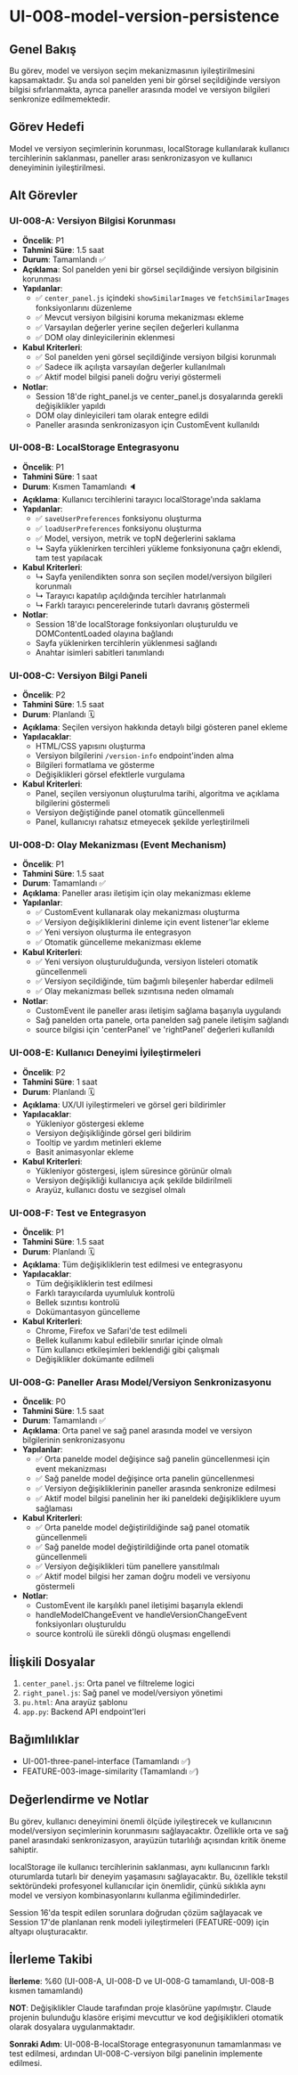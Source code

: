 # UI-008-model-version-persistence

## Genel Bakış

Bu görev, model ve versiyon seçim mekanizmasının iyileştirilmesini kapsamaktadır. Şu anda sol panelden yeni bir görsel seçildiğinde versiyon bilgisi sıfırlanmakta, ayrıca paneller arasında model ve versiyon bilgileri senkronize edilmemektedir.

## Görev Hedefi

Model ve versiyon seçimlerinin korunması, localStorage kullanılarak kullanıcı tercihlerinin saklanması, paneller arası senkronizasyon ve kullanıcı deneyiminin iyileştirilmesi.

## Alt Görevler

### UI-008-A: Versiyon Bilgisi Korunması
- **Öncelik**: P1
- **Tahmini Süre**: 1.5 saat
- **Durum**: Tamamlandı ✅
- **Açıklama**: Sol panelden yeni bir görsel seçildiğinde versiyon bilgisinin korunması
- **Yapılanlar**:
  - ✅ `center_panel.js` içindeki `showSimilarImages` ve `fetchSimilarImages` fonksiyonlarını düzenleme
  - ✅ Mevcut versiyon bilgisini koruma mekanizması ekleme
  - ✅ Varsayılan değerler yerine seçilen değerleri kullanma
  - ✅ DOM olay dinleyicilerinin eklenmesi
- **Kabul Kriterleri**:
  - ✅ Sol panelden yeni görsel seçildiğinde versiyon bilgisi korunmalı
  - ✅ Sadece ilk açılışta varsayılan değerler kullanılmalı
  - ✅ Aktif model bilgisi paneli doğru veriyi göstermeli
- **Notlar**:
  - Session 18'de right_panel.js ve center_panel.js dosyalarında gerekli değişiklikler yapıldı
  - DOM olay dinleyicileri tam olarak entegre edildi
  - Paneller arasında senkronizasyon için CustomEvent kullanıldı

### UI-008-B: LocalStorage Entegrasyonu
- **Öncelik**: P1
- **Tahmini Süre**: 1 saat
- **Durum**: Kısmen Tamamlandı 🔈
- **Açıklama**: Kullanıcı tercihlerini tarayıcı localStorage'ında saklama
- **Yapılanlar**:
  - ✅ `saveUserPreferences` fonksiyonu oluşturma
  - ✅ `loadUserPreferences` fonksiyonu oluşturma
  - ✅ Model, versiyon, metrik ve topN değerlerini saklama
  - ↳ Sayfa yüklenirken tercihleri yükleme fonksiyonuna çağrı eklendi, tam test yapılacak
- **Kabul Kriterleri**:
  - ↳ Sayfa yenilendikten sonra son seçilen model/versiyon bilgileri korunmalı
  - ↳ Tarayıcı kapatılıp açıldığında tercihler hatırlanmalı
  - ↳ Farklı tarayıcı pencerelerinde tutarlı davranış göstermeli
- **Notlar**:
  - Session 18'de localStorage fonksiyonları oluşturuldu ve DOMContentLoaded olayına bağlandı
  - Sayfa yüklenirken tercihlerin yüklenmesi sağlandı
  - Anahtar isimleri sabitleri tanımlandı

### UI-008-C: Versiyon Bilgi Paneli
- **Öncelik**: P2
- **Tahmini Süre**: 1.5 saat
- **Durum**: Planlandı 🗓️
- **Açıklama**: Seçilen versiyon hakkında detaylı bilgi gösteren panel ekleme
- **Yapılacaklar**:
  - HTML/CSS yapısını oluşturma
  - Versiyon bilgilerini `/version-info` endpoint'inden alma
  - Bilgileri formatlama ve gösterme
  - Değişiklikleri görsel efektlerle vurgulama
- **Kabul Kriterleri**:
  - Panel, seçilen versiyonun oluşturulma tarihi, algoritma ve açıklama bilgilerini göstermeli
  - Versiyon değiştiğinde panel otomatik güncellenmeli
  - Panel, kullanıcıyı rahatsız etmeyecek şekilde yerleştirilmeli

### UI-008-D: Olay Mekanizması (Event Mechanism)
- **Öncelik**: P1
- **Tahmini Süre**: 1.5 saat
- **Durum**: Tamamlandı ✅
- **Açıklama**: Paneller arası iletişim için olay mekanizması ekleme
- **Yapılanlar**:
  - ✅ CustomEvent kullanarak olay mekanizması oluşturma
  - ✅ Versiyon değişikliklerini dinleme için event listener'lar ekleme
  - ✅ Yeni versiyon oluşturma ile entegrasyon
  - ✅ Otomatik güncelleme mekanizması ekleme
- **Kabul Kriterleri**:
  - ✅ Yeni versiyon oluşturulduğunda, versiyon listeleri otomatik güncellenmeli
  - ✅ Versiyon seçildiğinde, tüm bağımlı bileşenler haberdar edilmeli
  - ✅ Olay mekanizması bellek sızıntısına neden olmamalı
- **Notlar**:
  - CustomEvent ile paneller arası iletişim sağlama başarıyla uygulandı
  - Sağ panelden orta panele, orta panelden sağ panele iletişim sağlandı
  - source bilgisi için 'centerPanel' ve 'rightPanel' değerleri kullanıldı

### UI-008-E: Kullanıcı Deneyimi İyileştirmeleri
- **Öncelik**: P2
- **Tahmini Süre**: 1 saat
- **Durum**: Planlandı 🗓️
- **Açıklama**: UX/UI iyileştirmeleri ve görsel geri bildirimler
- **Yapılacaklar**:
  - Yükleniyor göstergesi ekleme
  - Versiyon değişikliğinde görsel geri bildirim
  - Tooltip ve yardım metinleri ekleme
  - Basit animasyonlar ekleme
- **Kabul Kriterleri**:
  - Yükleniyor göstergesi, işlem süresince görünür olmalı
  - Versiyon değişikliği kullanıcıya açık şekilde bildirilmeli
  - Arayüz, kullanıcı dostu ve sezgisel olmalı

### UI-008-F: Test ve Entegrasyon
- **Öncelik**: P1
- **Tahmini Süre**: 1.5 saat
- **Durum**: Planlandı 🗓️
- **Açıklama**: Tüm değişikliklerin test edilmesi ve entegrasyonu
- **Yapılacaklar**:
  - Tüm değişikliklerin test edilmesi
  - Farklı tarayıcılarda uyumluluk kontrolü
  - Bellek sızıntısı kontrolü
  - Dokümantasyon güncelleme
- **Kabul Kriterleri**:
  - Chrome, Firefox ve Safari'de test edilmeli
  - Bellek kullanımı kabul edilebilir sınırlar içinde olmalı
  - Tüm kullanıcı etkileşimleri beklendiği gibi çalışmalı
  - Değişiklikler dokümante edilmeli

### UI-008-G: Paneller Arası Model/Versiyon Senkronizasyonu
- **Öncelik**: P0
- **Tahmini Süre**: 1.5 saat
- **Durum**: Tamamlandı ✅
- **Açıklama**: Orta panel ve sağ panel arasında model ve versiyon bilgilerinin senkronizasyonu
- **Yapılanlar**:
  - ✅ Orta panelde model değişince sağ panelin güncellenmesi için event mekanizması
  - ✅ Sağ panelde model değişince orta panelin güncellenmesi
  - ✅ Versiyon değişikliklerinin paneller arasında senkronize edilmesi
  - ✅ Aktif model bilgisi panelinin her iki paneldeki değişikliklere uyum sağlaması
- **Kabul Kriterleri**:
  - ✅ Orta panelde model değiştirildiğinde sağ panel otomatik güncellenmeli
  - ✅ Sağ panelde model değiştirildiğinde orta panel otomatik güncellenmeli
  - ✅ Versiyon değişiklikleri tüm panellere yansıtılmalı
  - ✅ Aktif model bilgisi her zaman doğru modeli ve versiyonu göstermeli
- **Notlar**:
  - CustomEvent ile karşılıklı panel iletişimi başarıyla eklendi
  - handleModelChangeEvent ve handleVersionChangeEvent fonksiyonları oluşturuldu
  - source kontrolü ile sürekli döngü oluşması engellendi

## İlişkili Dosyalar

1. `center_panel.js`: Orta panel ve filtreleme logici
2. `right_panel.js`: Sağ panel ve model/versiyon yönetimi
3. `pu.html`: Ana arayüz şablonu
4. `app.py`: Backend API endpoint'leri

## Bağımlılıklar

- UI-001-three-panel-interface (Tamamlandı ✅)
- FEATURE-003-image-similarity (Tamamlandı ✅)

## Değerlendirme ve Notlar

Bu görev, kullanıcı deneyimini önemli ölçüde iyileştirecek ve kullanıcının model/versiyon seçimlerinin korunmasını sağlayacaktır. Özellikle orta ve sağ panel arasındaki senkronizasyon, arayüzün tutarlılığı açısından kritik öneme sahiptir.

localStorage ile kullanıcı tercihlerinin saklanması, aynı kullanıcının farklı oturumlarda tutarlı bir deneyim yaşamasını sağlayacaktır. Bu, özellikle tekstil sektöründeki profesyonel kullanıcılar için önemlidir, çünkü sıklıkla aynı model ve versiyon kombinasyonlarını kullanma eğilimindedirler.

Session 16'da tespit edilen sorunlara doğrudan çözüm sağlayacak ve Session 17'de planlanan renk modeli iyileştirmeleri (FEATURE-009) için altyapı oluşturacaktır.

## İlerleme Takibi

**İlerleme**: %60 (UI-008-A, UI-008-D ve UI-008-G tamamlandı, UI-008-B kısmen tamamlandı)

**NOT**: Değişiklikler Claude tarafından proje klasörüne yapılmıştır. Claude projenin bulunduğu klasöre erişimi mevcuttur ve kod değişiklikleri otomatik olarak dosyalara uygulanmaktadır.

**Sonraki Adım**: UI-008-B-localStorage entegrasyonunun tamamlanması ve test edilmesi, ardından UI-008-C-versiyon bilgi panelinin implemente edilmesi.
